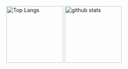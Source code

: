 
<p align="left"> 
  <img alt="Top Langs" height="150px" src="https://github-readme-stats.vercel.app/api/top-langs/?username=Sashq-o&layout=compact&show_icons=true&theme=onedark" />
  <img alt="github stats" height="150px" src="https://github-readme-stats.vercel.app/api?username=Sashq-o&theme=onedark&show_icons=ture" />
</p>
